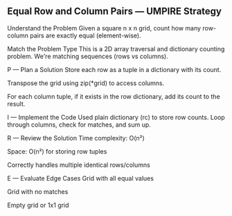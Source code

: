 ## Equal Row and Column Pairs — UMPIRE Strategy
 Understand the Problem
Given a square n x n grid, count how many row-column pairs are exactly equal (element-wise).

Match the Problem Type
This is a 2D array traversal and dictionary counting problem. We're matching sequences (rows vs columns).


P — Plan a Solution
Store each row as a tuple in a dictionary with its count.

Transpose the grid using zip(*grid) to access columns.

For each column tuple, if it exists in the row dictionary, add its count to the result.

I — Implement the Code
Used plain dictionary (rc) to store row counts. Loop through columns, check for matches, and sum up.


R — Review the Solution
Time complexity: O(n²)

Space: O(n²) for storing row tuples

Correctly handles multiple identical rows/columns

E — Evaluate Edge Cases
Grid with all equal values

Grid with no matches

Empty grid or 1x1 grid
